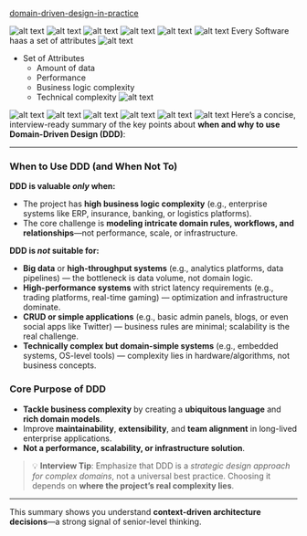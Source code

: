 

[domain-driven-design-in-practice](https://app.pluralsight.com/library/courses/domain-driven-design-in-practice)  

![alt text](image.png)
![alt text](image-1.png)
![alt text](image-2.png)
![alt text](image-3.png)
![alt text](image-4.png)
![alt text](image-5.png)
Every Software haas a set of attributes
![alt text](image-7.png)

- Set of Attributes
    -   Amount of data
    -   Performance
    -   Business logic complexity
    -   Technical complexity
![alt text](image-6.png)

![alt text](image-8.png)
![alt text](image-9.png)
![alt text](image-10.png)
![alt text](image-11.png)
![alt text](image-12.png)
![alt text](image-13.png)
Here’s a concise, interview-ready summary of the key points about **when and why to use Domain-Driven Design (DDD)**:

---

### **When to Use DDD (and When Not To)**

**DDD is valuable *only* when:**
- The project has **high business logic complexity** (e.g., enterprise systems like ERP, insurance, banking, or logistics platforms).
- The core challenge is **modeling intricate domain rules, workflows, and relationships**—not performance, scale, or infrastructure.

**DDD is *not* suitable for:**
- **Big data** or **high-throughput systems** (e.g., analytics platforms, data pipelines) — the bottleneck is data volume, not domain logic.
- **High-performance systems** with strict latency requirements (e.g., trading platforms, real-time gaming) — optimization and infrastructure dominate.
- **CRUD or simple applications** (e.g., basic admin panels, blogs, or even social apps like Twitter) — business rules are minimal; scalability is the real challenge.
- **Technically complex but domain-simple systems** (e.g., embedded systems, OS-level tools) — complexity lies in hardware/algorithms, not business concepts.

### **Core Purpose of DDD**
- **Tackle business complexity** by creating a **ubiquitous language** and **rich domain models**.
- Improve **maintainability**, **extensibility**, and **team alignment** in long-lived enterprise applications.
- **Not a performance, scalability, or infrastructure solution**.

> 💡 **Interview Tip**: Emphasize that DDD is a *strategic design approach for complex domains*, not a universal best practice. Choosing it depends on **where the project’s real complexity lies**.

--- 

This summary shows you understand **context-driven architecture decisions**—a strong signal of senior-level thinking.